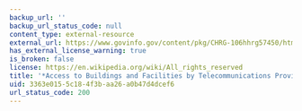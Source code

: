 ```yaml
---
backup_url: ''
backup_url_status_code: null
content_type: external-resource
external_url: https://www.govinfo.gov/content/pkg/CHRG-106hhrg57450/html/CHRG-106hhrg57450.htm
has_external_license_warning: true
is_broken: false
license: https://en.wikipedia.org/wiki/All_rights_reserved
title: '*Access to Buildings and Facilities by Telecommunications Providers*'
uid: 3363e015-5c18-4f3b-aa26-a0b47d4dcef6
url_status_code: 200
---
```

